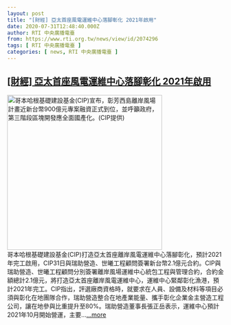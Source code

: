 ```yaml
---
layout: post
title: "[財經] 亞太首座風電運維中心落腳彰化 2021年啟用"
date: 2020-07-31T12:48:40.000Z
author: RTI 中央廣播電臺
from: https://www.rti.org.tw/news/view/id/2074296
tags: [ RTI 中央廣播電臺 ]
categories: [ news, RTI 中央廣播電臺 ]
---
```

<!--1596199720000-->
[[財經] 亞太首座風電運維中心落腳彰化 2021年啟用](https://www.rti.org.tw/news/view/id/2074296)
------

<div>
<img src="https://static.rti.org.tw/assets/thumbnails/2020/03/05/36a49cdf22ec115f1242bb6b144ad20e.jpg" width="360" alt="哥本哈根基礎建設基金(CIP)宣布，彰芳西島離岸風場計畫近新台幣900億元專案融資正式到位，並呼籲政府，第三階段區塊開發應全面國產化。(CIP提供)" title="哥本哈根基礎建設基金(CIP)宣布，彰芳西島離岸風場計畫近新台幣900億元專案融資正式到位，並呼籲政府，第三階段區塊開發應全面國產化。(CIP提供)"><br>哥本哈根基礎建設基金(CIP)打造亞太首座離岸風電運維中心落腳彰化，預計2021年完工啟用，CIP31日與瑞助營造、世曦工程顧問簽署新台幣2.1億元合約。CIP與瑞助營造、世曦工程顧問分別簽署離岸風場運維中心統包工程與管理合約，合約金額總計2.1億元，將打造亞太首座離岸風電運維中心，運維中心緊鄰彰化漁港，預計2021年完工。CIP指出，評選廠商資格時，就要求在人員、設備及材料等項目必須與彰化在地團隊合作，瑞助營造整合在地產業能量、攜手彰化企業金主營造工程公司，讓在地參與比重提升至80%。瑞助營造董事長張正岳表示，運維中心預計2021年10月開始營運，主要...<a target="_blank" href="https://www.rti.org.tw/news/view/id/2074296">...more</a>
</div>
